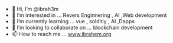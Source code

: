- 👋 Hi, I’m @ibrah3m
- 👀 I’m interested in ... Revers Enginnering , AI ,Web development 
- 🌱 I’m currently learning ... vue , solditiy , AI ,Dapps 
- 💞️ I’m looking to collaborate on ... blockchain development
- 📫 How to reach me ... www.ibrahem.org

<!---
ibrah3m/ibrah3m is a ✨ special ✨ repository because its `README.md` (this file) appears on your GitHub profile.
You can click the Preview link to take a look at your changes.
--->
